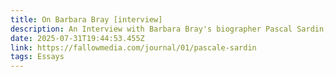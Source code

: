 ```yaml
---
title: On Barbara Bray [interview]
description: An Interview with Barbara Bray's biographer Pascal Sardin, Fallow, 2025
date: 2025-07-31T19:44:53.455Z
link: https://fallowmedia.com/journal/01/pascale-sardin
tags: Essays
---
```


